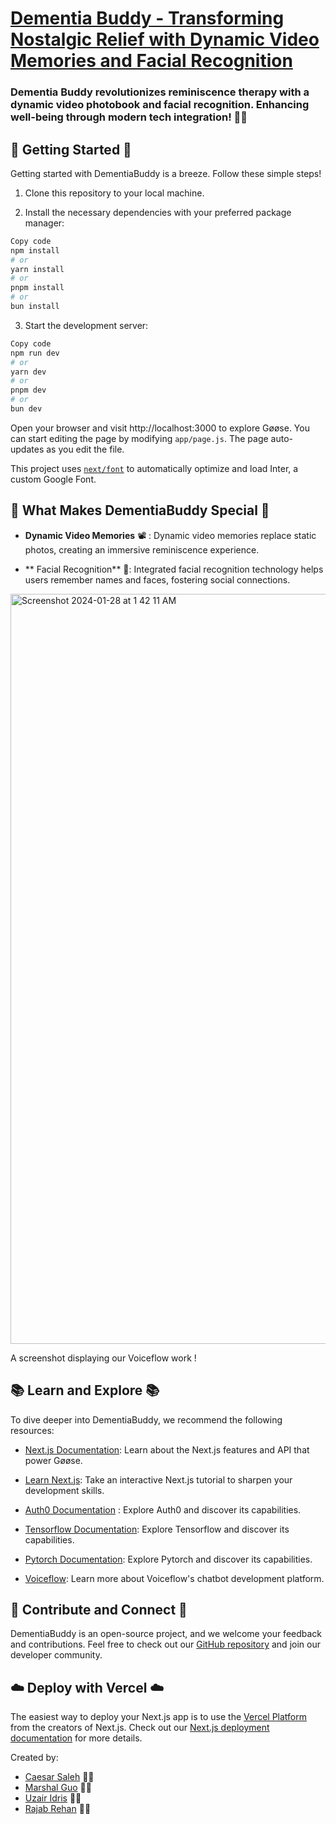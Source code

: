 # **[Dementia Buddy - Transforming Nostalgic Relief with Dynamic Video Memories and Facial Recognition](https://devpost.com/software/dementiabuddy)**
### Dementia Buddy revolutionizes reminiscence therapy with a dynamic video photobook and facial recognition. Enhancing well-being through modern tech integration! 🧠🤖

## 🚀 Getting Started 🚀
Getting started with DementiaBuddy is a breeze. Follow these simple steps!

1. Clone this repository to your local machine.

2. Install the necessary dependencies with your preferred package manager:

```bash
Copy code
npm install
# or
yarn install
# or
pnpm install
# or
bun install
```
3. Start the development server:

``` bash
Copy code
npm run dev
# or
yarn dev
# or
pnpm dev
# or
bun dev
```
Open your browser and visit http://localhost:3000 to explore Gøøse.
You can start editing the page by modifying `app/page.js`. The page auto-updates as you edit the file.

This project uses [`next/font`](https://nextjs.org/docs/basic-features/font-optimization) to automatically optimize and load Inter, a custom Google Font.

## 💫 What Makes DementiaBuddy Special 💫
- **Dynamic Video Memories** 📽️ : Dynamic video memories replace static photos, creating an immersive reminiscence experience.

- ** Facial Recognition** 🤝: Integrated facial recognition technology helps users remember names and faces, fostering social connections.


<img width="1200" alt="Screenshot 2024-01-28 at 1 42 11 AM" src="https://github.com/MagneticGlitter/DementiaBud/assets/117721602/dc2d0e2c-7a2c-4a91-9c42-f68ccf1f2b81">

A screenshot displaying our Voiceflow work !

## 📚 Learn and Explore 📚
To dive deeper into DementiaBuddy, we recommend the following resources:

- [Next.js Documentation](https://nextjs.org/docs): Learn about the Next.js features and API that power Gøøse.

- [Learn Next.js](https://nextjs.org/learn): Take an interactive Next.js tutorial to sharpen your development skills.

- [Auth0 Documentation](https://auth0.com/docs) : Explore Auth0 and discover its capabilities.
  
- [Tensorflow Documentation](https://www.tensorflow.org/api_docs): Explore Tensorflow and discover its capabilities.
  
- [Pytorch Documentation](https://pytorch.org/docs/stable/index.html): Explore Pytorch and discover its capabilities.

- [Voiceflow](https://www.voiceflow.com/docs): Learn more about Voiceflow's chatbot development platform.

## 🤝 Contribute and Connect 🤝
DementiaBuddy is an open-source project, and we welcome your feedback and contributions. Feel free to check out our [GitHub repository](https://github.com/MagneticGlitter/DementiaBud) and join our developer community.

## ☁️ Deploy with Vercel ☁️
The easiest way to deploy your Next.js app is to use the [Vercel Platform](https://vercel.com/new?utm_medium=default-template&filter=next.js&utm_source=create-next-app&utm_campaign=create-next-app-readme) from the creators of Next.js.
Check out our [Next.js deployment documentation](https://nextjs.org/docs/deployment) for more details.

Created by:
- [Caesar Saleh](https://www.linkedin.com/in/caesarsaleh/) 🧑‍💻
- [Marshal Guo](https://www.linkedin.com/in/marshal-guo-32a6421b6/) 🧑‍💻
- [Uzair Idris](https://www.linkedin.com/in/uzair-idris-51578225b/) 🧑‍💻
- [Rajab Rehan](https://www.linkedin.com/in/rajab-rehan) 🧑‍💻
